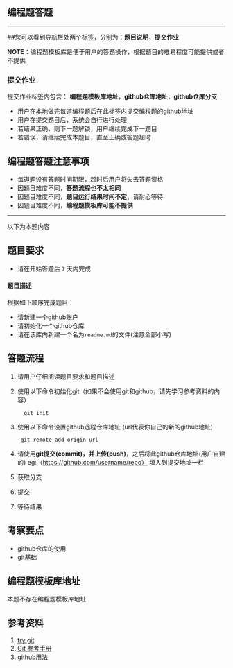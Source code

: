 ## 编程题答题
---

##您可以看到导航栏处两个标签，分别为：**题目说明**，**提交作业**

**NOTE**：编程题模板库是便于用户的答题操作，根据题目的难易程度可能提供或者不提供
### 提交作业

提交作业标签内包含：
**编程题模板库地址**，**github仓库地址**，**github仓库分支**

- 用户在本地做完每道编程题后在此标签内提交编程题的github地址
- 用户在提交题目后，系统会自行进行处理
- 若结果正确，则下一题解锁，用户继续完成下一题目
- 若错误，请继续完成本题目，直至正确或答题超时

## 编程题答题注意事项
- 每道题设有答题时间期限，超时后用户将失去答题资格
- 因题目难度不同，**答题流程也不太相同**
- 因题目难度不同，**题目运行结果时间不定**，请耐心等待
- 因题目难度不同，**编程题模板库可能不提供**

---------------------------------------------------
以下为本题内容

## 题目要求
- 请在开始答题后 `7` 天内完成

#### 题目描述
根据如下顺序完成题目：
- 请新建一个github账户
- 请初始化一个github仓库
- 请在该库内新建一个名为`readme.md`的文件(注意全部小写)

## 答题流程
1. 请用户仔细阅读题目要求和题目描述
2. 使用以下命令初始化git（如果不会使用git和github，请先学习参考资料的内容）

    ```
      git init
    ```

3. 使用以下命令设置github远程仓库地址 (url代表你自己的新的github地址)

	```
	 git remote add origin url
	```
4. 请使用**git提交(commit)，**并**上传(push)**，之后将此github仓库地址(用户自建的) eg:（https://github.com/username/repo） 填入到提交地址一栏

5. 获取分支

6. 提交

7. 等待结果

## 考察要点
- github仓库的使用
- git基础

## 编程题模板库地址
本题不存在编程题模板库地址

## 参考资料
1. [try git](https://try.github.io/levels/1/challenges/1)
2. [Git 参考手册](http://gitref.org/zh/index.html)
3. [github用法](https://guides.github.com/activities/hello-world/)
